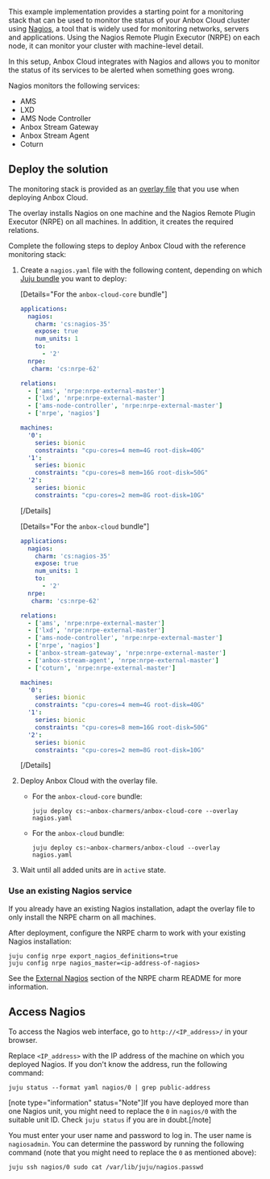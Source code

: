 This example implementation provides a starting point for a monitoring stack that can be used to monitor the status of your Anbox Cloud cluster using [Nagios](https://www.nagios.org/), a tool that is widely used for monitoring networks, servers and applications. Using the Nagios Remote Plugin Executor (NRPE) on each node, it can monitor your cluster with machine-level detail.

In this setup, Anbox Cloud integrates with Nagios and allows you to monitor the status of its services to be alerted when something goes wrong.

Nagios monitors the following services:

- AMS
- LXD
- AMS Node Controller
- Anbox Stream Gateway
- Anbox Stream Agent
- Coturn

## Deploy the solution

The monitoring stack is provided as an [overlay file](https://discourse.ubuntu.com/t/installation-customizing/17747#overlay-files) that you use when deploying Anbox Cloud.

The overlay installs Nagios on one machine and the Nagios Remote Plugin Executor (NRPE) on all machines. In addition, it creates the required relations.

Complete the following steps to deploy Anbox Cloud with the reference monitoring stack:

1. Create a `nagios.yaml` file with the following content, depending on which [Juju bundle](https://discourse.ubuntu.com/t/about-anbox-cloud/17802#juju-bundles) you want to deploy:

   [Details="For the `anbox-cloud-core` bundle"]
   ```yaml
   applications:
     nagios:
       charm: 'cs:nagios-35'
       expose: true
       num_units: 1
       to:
         - '2'
     nrpe:
      charm: 'cs:nrpe-62'

   relations:
     - ['ams', 'nrpe:nrpe-external-master']
     - ['lxd', 'nrpe:nrpe-external-master']
     - ['ams-node-controller', 'nrpe:nrpe-external-master']
     - ['nrpe', 'nagios']

   machines:
     '0':
       series: bionic
       constraints: "cpu-cores=4 mem=4G root-disk=40G"
     '1':
       series: bionic
       constraints: "cpu-cores=8 mem=16G root-disk=50G"
     '2':
       series: bionic
       constraints: "cpu-cores=2 mem=8G root-disk=10G"
   ```
   [/Details]

   [Details="For the `anbox-cloud` bundle"]
   ```yaml
   applications:
     nagios:
       charm: 'cs:nagios-35'
       expose: true
       num_units: 1
       to:
         - '2'
     nrpe:
      charm: 'cs:nrpe-62'

   relations:
     - ['ams', 'nrpe:nrpe-external-master']
     - ['lxd', 'nrpe:nrpe-external-master']
     - ['ams-node-controller', 'nrpe:nrpe-external-master']
     - ['nrpe', 'nagios']
     - ['anbox-stream-gateway', 'nrpe:nrpe-external-master']
     - ['anbox-stream-agent', 'nrpe:nrpe-external-master']
     - ['coturn', 'nrpe:nrpe-external-master']

   machines:
     '0':
       series: bionic
       constraints: "cpu-cores=4 mem=4G root-disk=40G"
     '1':
       series: bionic
       constraints: "cpu-cores=8 mem=16G root-disk=50G"
     '2':
       series: bionic
       constraints: "cpu-cores=2 mem=8G root-disk=10G"
   ```
   [/Details]
1. Deploy Anbox Cloud with the overlay file.

   - For the `anbox-cloud-core` bundle:

         juju deploy cs:~anbox-charmers/anbox-cloud-core --overlay nagios.yaml

   - For the `anbox-cloud` bundle:

         juju deploy cs:~anbox-charmers/anbox-cloud --overlay nagios.yaml
1. Wait until all added units are in `active` state.

### Use an existing Nagios service

If you already have an existing Nagios installation, adapt the overlay file to only install the NRPE charm on all machines.

After deployment, configure the NRPE charm to work with your existing Nagios installation:

    juju config nrpe export_nagios_definitions=true
    juju config nrpe nagios_master=<ip-address-of-nagios>

See the [External Nagios](https://jaas.ai/nrpe) section of the NRPE charm README for more information.

## Access Nagios

To access the Nagios web interface, go to `http://<IP_address>/` in your browser.

Replace `<IP_address>` with the IP address of the machine on which you deployed Nagios. If you don't know the address, run the following command:

    juju status --format yaml nagios/0 | grep public-address

[note type="information" status="Note"]If you have deployed more than one Nagios unit, you might need to replace the `0` in `nagios/0` with the suitable unit ID. Check `juju status` if you are in doubt.[/note]

You must enter your user name and password to log in. The user name is `nagiosadmin`. You can determine the password by running the following command (note that you might need to replace the `0` as mentioned above):

    juju ssh nagios/0 sudo cat /var/lib/juju/nagios.passwd
